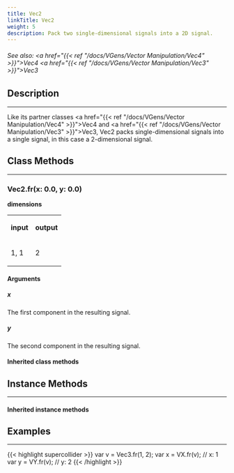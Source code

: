 ```yaml
---
title: Vec2
linkTitle: Vec2
weight: 5
description: Pack two single-dimensional signals into a 2D signal.
---
```

<!-- generated file, please edit the original .schelp file(in the Scintillator repository) and then run schelpToMarkDown.scdscript to regenerate. -->
###### See also: <a href="{{< ref "/docs/VGens/Vector Manipulation/Vec4" >}}">Vec4</a> <a href="{{< ref "/docs/VGens/Vector Manipulation/Vec3" >}}">Vec3</a> 



## Description
---



Like its partner classes <a href="{{< ref "/docs/VGens/Vector Manipulation/Vec4" >}}">Vec4</a> and <a href="{{< ref "/docs/VGens/Vector Manipulation/Vec3" >}}">Vec3</a>, Vec2 packs single-dimensional signals into a single signal, in this case a 2-dimensional signal.



## Class Methods
---



### Vec2.fr(x: 0.0, y: 0.0)



<strong>dimensions</strong>


<table>
<tr><td>

<strong>input</strong>

</td><td>

<strong>output</strong>

</td></tr>
<tr><td>

1, 1

</td><td>

2

</td></tr>

</table>


#### Arguments

##### x



The first component in the resulting signal.



##### y



The second component in the resulting signal.





#### Inherited class methods



## Instance Methods
---



#### Inherited instance methods



## Examples
---



{{< highlight supercollider >}}
var v = Vec3.fr(1, 2);
var x = VX.fr(v); // x: 1
var y = VY.fr(v); // y: 2
{{< /highlight >}}





